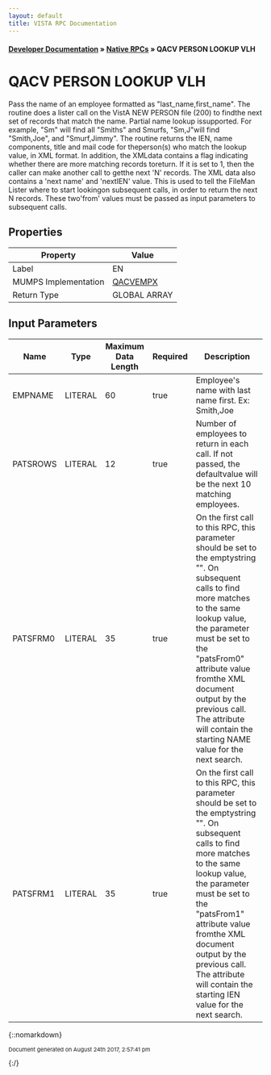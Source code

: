 ```yaml
---
layout: default
title: VISTA RPC Documentation
---
```


#### [Developer Documentation](../index) &#187; [Native RPCs](TableOfContents) &#187; QACV PERSON LOOKUP VLH<br/>
# QACV PERSON LOOKUP VLH

Pass the name of an employee formatted as "last_name,first_name".  The routine does a lister call on the VistA NEW PERSON file (200) to findthe next set of records that match the name. Partial name lookup issupported. For example, "Sm" will find all "Smiths" and Smurfs, "Sm,J"will find "Smith,Joe", and "Smurf,Jimmy". The routine returns the IEN, name components, title and mail code for theperson(s) who match the lookup value, in XML format. In addition, the XMLdata contains a flag indicating whether there are more matching records toreturn. If it is set to 1, then the caller can make another call to getthe next 'N' records. The XML data also contains a 'next name' and 'nextIEN' value. This is used to tell the FileMan Lister where to start lookingon subsequent calls, in order to return the next N records. These two'from' values must be passed as input parameters to subsequent calls.

## Properties

Property | Value
--- | ---
Label | EN
MUMPS Implementation | [QACVEMPX](http://code.osehra.org/dox/Routine_QACVEMPX_source.html)
Return Type | GLOBAL ARRAY


## Input Parameters

Name | Type | Maximum Data Length | Required | Description
--- | --- | --- | --- | ---
EMPNAME | LITERAL | 60 | true | Employee&#x27;s name with last name first. Ex: Smith,Joe
PATSROWS | LITERAL | 12 | true | Number of employees to return in each call. If not passed, the defaultvalue will be the next 10 matching employees.
PATSFRM0 | LITERAL | 35 | true | On the first call to this RPC, this parameter should be set to the emptystring &quot;&quot;. On subsequent calls to find more matches to the same lookup value, the parameter must be set to the &quot;patsFrom0&quot; attribute value fromthe XML document output by the previous call. The attribute will contain the starting NAME value for the next search.
PATSFRM1 | LITERAL | 35 | true | On the first call to this RPC, this parameter should be set to the emptystring &quot;&quot;. On subsequent calls to find more matches to the same lookup value, the parameter must be set to the &quot;patsFrom1&quot; attribute value fromthe XML document output by the previous call. The attribute will contain the starting IEN value for the next search.



{::nomarkdown} <br/><p style="font-size: 11px">Document generated on August 24th 2017, 2:57:41 pm</p>{:/}